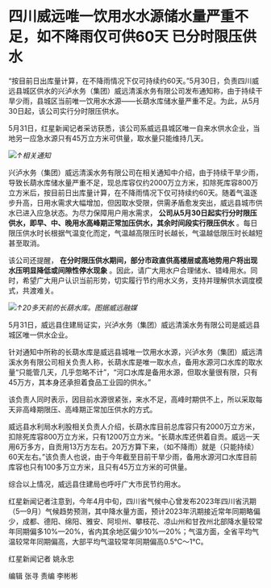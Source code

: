 # 四川威远唯一饮用水水源储水量严重不足，如不降雨仅可供60天 已分时限压供水

“按目前日出库量计算，在不降雨情况下仅可持续约60天。”5月30日，负责四川威远县城区供水的兴泸水务（集团）威远清溪水务有限公司发布通知称，由于持续干旱少雨，县城区当前唯一饮用水水源——长葫水库储水量严重不足。为此，从5月30日起，该公司实行分时限压供水。

5月31日，红星新闻记者采访获悉，该公司系威远县城区唯一自来水供水企业，当地另一应急水源只有45万立方米可供量，取水量只能维持几天。

![](https://inews.gtimg.com/om_bt/OikBRQthUMDbgQewbGK3pP4RjGFHEJ2mXk7nfMCK6sbL8AA/1000)_↑相关通知_

兴泸水务（集团）威远清溪水务有限公司在相关通知中介绍，由于持续干旱少雨，导致长葫水库储水量严重不足，现总库容仅约2000万立方米，扣除死库容800万立方米后，按目前日出库量计算，在不降雨情况下仅可持续约60天。随着气温逐步升高，日用水需求大幅增加，但因取水受限，供需矛盾愈发突出，威远县城市供水已进入应急状态。为尽力保障用户用水需求，
**公司从5月30日起实行分时限压供水，即早、中、晚用水高峰期正常加压供水，其余时间段实行限压供水**
。每日限压供水时长根据气温变化而定，气温越高限压时长越长，气温越低限压时长越短甚至取消。

该公司还提醒， **在分时限压供水期间，部分市政直供高楼层或高地势用户将出现水压明显降低或间隙性停水现象**
。因此，请广大用水户合理储水、错峰用水。同时，希望广大用户认识当前形势，切实履行节约用水义务，支持并理解供水调度模式，共渡难关。

![](https://inews.gtimg.com/om_bt/OsKfvwjZ7iD2jkPE7hUtHEv3H7_NTE_XJxzpn6GH516GYAA/1000)_↑20多天前的长葫水库。图据威远融媒_

5月31日，威远县住建局证实，兴泸水务（集团）威远清溪水务有限公司是威远县城区唯一供水企业。

针对通知中所称的长葫水库是威远县城唯一饮用水水源，兴泸水务（集团）威远清溪水务有限公司相关负责人称，长葫水库是唯一取水点，备用水源河口水库的取水量“只能管几天，几乎忽略不计”，“河口水库是备用水源，但取水量很有限，只有45万方，其本身还承担着食品工业园的供水。”

该负责人同时表示，因目前水源很紧张，来水不足，高峰时期供不上，所以采取每天非高峰期限压、高峰期正常加压供水的方式。

威远县水利局水利股相关负责人介绍，长葫水库目前总库容只有2000万立方米，扣除死库容800万立方米，只有1200万立方米。“长葫水库还供着自贡。威远一天用6万多方，自贡用13万方左右。20万方算下来，（如不降雨）就是（只能持续）60天左右。”该负责人也说，由于今年截至目前干旱少雨，备用水源河口水库目前库容也只有100多万立方米，且只有45万立方米的可供量。

综合以上情况，威远县住建局也呼吁广大市民节约用水。

红星新闻记者注意到，今年4月中旬，四川省气候中心曾发布2023年四川省汛期（5—9月）气候趋势预测，其中降水量方面，预计2023年汛期接近常年同期略偏少，成都、德阳、绵阳、雅安、阿坝州、攀枝花、凉山州和甘孜州北部降水量较常年同期偏多10%—20%，省内其余地区偏少10%—20%；气温方面，全省平均气温较常年同期偏高，大部平均气温较常年同期偏高0.5℃～1℃。

红星新闻记者 姚永忠

编辑 张寻 责编 李彬彬

